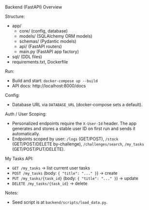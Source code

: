 Backend (FastAPI) Overview

Structure:
- app/
  - core/ (config, database)
  - models/ (SQLAlchemy ORM models)
  - schemas/ (Pydantic models)
  - api/ (FastAPI routers)
  - main.py (FastAPI app factory)
- sql/ (DDL files)
- requirements.txt, Dockerfile

Run:
- Build and start: `docker-compose up --build`
- API docs: http://localhost:8000/docs

Config:
- Database URL via `DATABASE_URL` (docker-compose sets a default).

Auth / User Scoping:
- Personalized endpoints require the `X-User-Id` header. The app generates and stores a stable user ID on first run and sends it automatically.
- Endpoints scoped by user: `/logs` (GET/POST), `/stock` (GET/POST/DELETE by-challenge), `/challenges/search`, `/my_tasks` (GET/POST/PUT/DELETE).

My Tasks API:
- `GET /my_tasks` → list current user tasks
- `POST /my_tasks` (body: `{ "title": "..." }`) → create
- `PUT /my_tasks/{task_id}` (body: `{ "title": "..." }`) → update
- `DELETE /my_tasks/{task_id}` → delete

Notes:
- Seed script is at `backend/scripts/load_data.py`.
